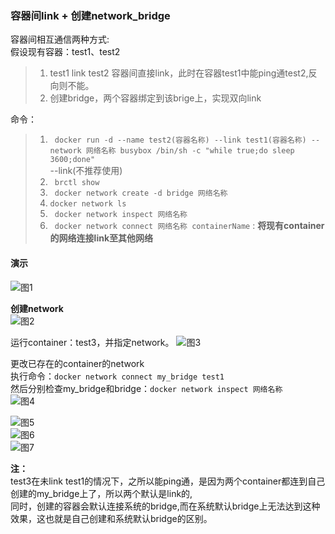 ### 容器间link + 创建network_bridge  

容器间相互通信两种方式:   
假设现有容器：test1、test2  
>1. test1 link test2 容器间直接link，此时在容器test1中能ping通test2,反向则不能。  
>2. 创建bridge，两个容器绑定到该brige上，实现双向link  


命令：
>1. ` docker run -d --name test2(容器名称) --link test1(容器名称) --network 网络名称 busybox /bin/sh -c "while true;do sleep 3600;done"`  
     --link(不推荐使用)
>2. ` brctl show`  
>3. ` docker network create -d bridge 网络名称`  
>4. ` docker network ls `  
>5. ` docker network inspect 网络名称`  
>6. ` docker network connect 网络名称 containerName` : **将现有container的网络连接link至其他网络**  
 
#### 演示  
![图1](https://github.com/momokanni/docker/blob/master/piture/link_1.png "图1：--link")  

**创建network**  
![图2](https://github.com/momokanni/docker/blob/master/piture/link_2.png "图2：docker network create -d bridge 网络名称")  

运行container：test3，并指定network。
![图3](https://github.com/momokanni/docker/blob/master/piture/link_3.png "图3：docker network inspect 网络名称")  

更改已存在的container的network  
执行命令：`docker network connect my_bridge test1`  
然后分别检查my_bridge和bridge：`docker network inspect 网络名称`  
![图4](https://github.com/momokanni/docker/blob/master/piture/link_4.png "图4: docker network inspect my_bridge")  

![图5](https://github.com/momokanni/docker/blob/master/piture/link_5.png "图5: docker network inspect bridge")  
![图6](https://github.com/momokanni/docker/blob/master/piture/link_6.png "图6：test1有两个端口一个采用bridge网段，另一个为my_bridge网段")  
![图7](https://github.com/momokanni/docker/blob/master/piture/link_7.png "图7: ")  


**注：**  
     test3在未link test1的情况下，之所以能ping通，是因为两个container都连到自己创建的my_bridge上了，所以两个默认是link的,  
     同时，创建的容器会默认连接系统的bridge,而在系统默认bridge上无法达到这种效果，这也就是自己创建和系统默认bridge的区别。
     





